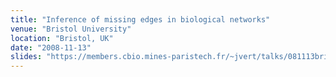```yaml
---
title: "Inference of missing edges in biological networks"
venue: "Bristol University"
location: "Bristol, UK"
date: "2008-11-13"
slides: "https://members.cbio.mines-paristech.fr/~jvert/talks/081113bristol/bristol.pdf"
---
```


